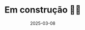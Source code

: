 ---
title: "Em construção 👷‍♂️"
date: "2025-03-08"
tags: ["Java", "Programação"]
description: "Este post está em construção, será atualizado em breve com mais informações."
---